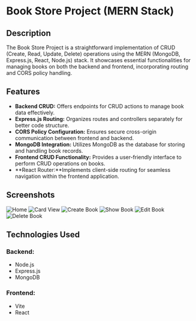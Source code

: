 # Book Store Project (MERN Stack)


## Description

The Book Store Project is a straightforward implementation of CRUD (Create, Read, Update, Delete) operations using the MERN (MongoDB, Express.js, React, Node.js) stack. It showcases essential functionalities for managing books on both the backend and frontend, incorporating routing and CORS policy handling.

## Features

- **Backend CRUD:** Offers endpoints for CRUD actions to manage book data effectively.
- **Express.js Routing:**  Organizes routes and controllers separately for better code structure.
- **CORS Policy Configuration:**  Ensures secure cross-origin communication between frontend and backend.
- **MongoDB Integration:** Utilizes MongoDB as the database for storing and handling book records.
- **Frontend CRUD Functionality:**  Provides a user-friendly interface to perform CRUD operations on books.
- **React Router:**Implements client-side routing for seamless navigation within the frontend application.

## Screenshots

![Home](image.png)
![Card View](image-1.png)
![Create Book](image-2.png)
![Show Book](image-3.png)
![Edit Book](image-4.png)
![Delete Book](image-5.png)


## Technologies Used
### Backend:
- Node.js
- Express.js
- MongoDB

### Frontend:

- Vite
- React